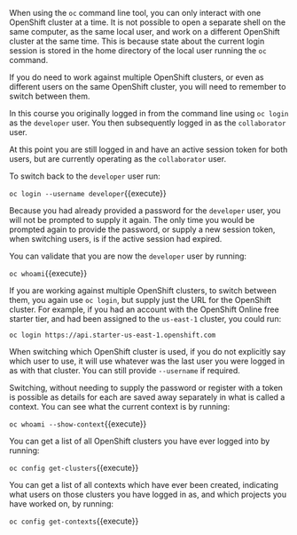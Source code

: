 When using the ``oc`` command line tool, you can only interact with one OpenShift cluster at a time. It is not possible to open a separate shell on the same computer, as the same local user, and work on a different OpenShift cluster at the same time. This is because state about the current login session is stored in the home directory of the local user running the ``oc`` command.

If you do need to work against multiple OpenShift clusters, or even as different users on the same OpenShift cluster, you will need to remember to switch between them.

In this course you originally logged in from the command line using ``oc login`` as the ``developer`` user. You then subsequently logged in as the ``collaborator`` user.

At this point you are still logged in and have an active session token for both users, but are currently operating as the ``collaborator`` user.

To switch back to the ``developer`` user run:

``oc login --username developer``{{execute}}

Because you had already provided a password for the ``developer`` user, you will not be prompted to supply it again. The only time you would be prompted again to provide the password, or supply a new session token, when switching users, is if the active session had expired.

You can validate that you are now the ``developer`` user by running:

``oc whoami``{{execute}}

If you are working against multiple OpenShift clusters, to switch between them, you again use ``oc login``, but supply just the URL for the OpenShift cluster. For example, if you had an account with the OpenShift Online free starter tier, and had been assigned to the ``us-east-1`` cluster, you could run:

``oc login https://api.starter-us-east-1.openshift.com``

When switching which OpenShift cluster is used, if you do not explicitly say which user to use, it will use whatever was the last user you were logged in as with that cluster. You can still provide ``--username`` if required.

Switching, without needing to supply the password or register with a token is possible as details for each are saved away separately in what is called a context. You can see what the current context is by running:

``oc whoami --show-context``{{execute}}

You can get a list of all OpenShift clusters you have ever logged into by running:

``oc config get-clusters``{{execute}}

You can get a list of all contexts which have ever been created, indicating what users on those clusters you have logged in as, and which projects you have worked on, by running:

``oc config get-contexts``{{execute}}
